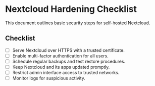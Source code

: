 # Nextcloud Hardening Checklist

This document outlines basic security steps for self-hosted Nextcloud.

## Checklist

- [ ] Serve Nextcloud over HTTPS with a trusted certificate.
- [ ] Enable multi-factor authentication for all users.
- [ ] Schedule regular backups and test restore procedures.
- [ ] Keep Nextcloud and its apps updated promptly.
- [ ] Restrict admin interface access to trusted networks.
- [ ] Monitor logs for suspicious activity.
